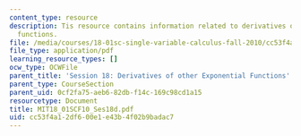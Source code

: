 ```yaml
---
content_type: resource
description: Tis resource contains information related to derivatives of other exponential
  functions.
file: /media/courses/18-01sc-single-variable-calculus-fall-2010/cc53f4a12df600e1e43b4f02b9badac7_MIT18_01SCF10_Ses18d.pdf
file_type: application/pdf
learning_resource_types: []
ocw_type: OCWFile
parent_title: 'Session 18: Derivatives of other Exponential Functions'
parent_type: CourseSection
parent_uid: 0cf2fa75-aeb6-82db-f14c-169c98cd1a15
resourcetype: Document
title: MIT18_01SCF10_Ses18d.pdf
uid: cc53f4a1-2df6-00e1-e43b-4f02b9badac7
---
```


